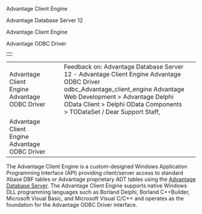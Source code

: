 Advantage Client Engine




Advantage Database Server 12  

Advantage Client Engine

Advantage ODBC Driver

|  |
| --- |
|  |

|  |  |  |  |  |
| --- | --- | --- | --- | --- |
| Advantage Client Engine  Advantage ODBC Driver |  |  | Feedback on: Advantage Database Server 12 - Advantage Client Engine Advantage ODBC Driver odbc\_Advantage\_client\_engine Advantage Web Development > Advantage Delphi OData Client > Delphi OData Components > TODataSet / Dear Support Staff, |  |
| Advantage Client Engine  Advantage ODBC Driver |  |  |  |  |

The Advantage Client Engine is a custom-designed Windows Application Programming Interface (API) providing client/server access to standard Xbase DBF tables or Advantage proprietary ADT tables using the [Advantage Database Server](master_advantage_database_server.htm). The Advantage Client Engine supports native Windows DLL programming languages such as Borland Delphi, Borland C++Builder, Microsoft Visual Basic, and Microsoft Visual C/C++ and operates as the foundation for the Advantage ODBC Driver interface.
